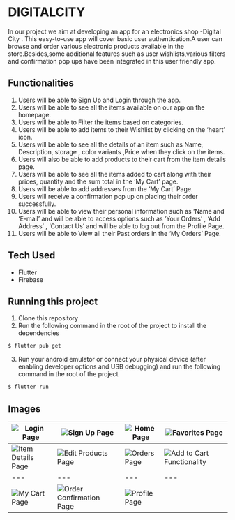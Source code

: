 # DIGITALCITY

In our project we aim at developing an app for an electronics shop -Digital City . This easy-to-use app will cover basic user authentication.A user can browse and order various electronic products available in the store.Besides,some additional features such as user wishlists,various filters and confirmation pop ups have been integrated in this user friendly app.
 
## Functionalities

1. Users will be able to Sign Up and Login through the app.
2. Users will be able to see all the items available on our app on the homepage.
3. Users will be able to Filter the items based on categories.
4. Users will be able to add items to their Wishlist by clicking on the ‘heart’ icon.
5. Users will be able to see all the details of an item such as Name, Description, storage , color variants ,Price when they click on the items.
6. Users will also be able to add products to their cart from the item details page.
7. Users will be able to see all the items added to cart along with their prices, quantity and the sum total in the ‘My Cart’ page.
8. Users will be able to add addresses from the ‘My Cart’ Page.
9. Users will receive a confirmation pop up on placing their order successfully.
10. Users will be able to view their personal information such as ‘Name and ‘E-mail’ and will be able to access options such as ‘Your Orders’ , ‘Add Address’ , ‘Contact Us’ and will be able to log out from the Profile Page.
11. Users will be able to View all their Past orders in the ‘My Orders’ Page.


## Tech Used

- Flutter
- Firebase

## Running this project
 

1. Clone this repository
2. Run the following command in the root of the project to install the dependencies

```sh
$ flutter pub get
```

3. Run your android emulator or connect your physical device (after enabling developer options and USB debugging) and run the following command in the root of the project

```sh
$ flutter run
```

## Images

| ![Login Page](screenshots/ss1_login.png) | ![Sign Up Page](screenshots/ss2_signup.png) | ![Home Page](screenshots/ss3_home1.jpg) | ![Favorites Page](screenshots/ss5_favorites.png) |
|---|---|---|---|
| ![Item Details Page](screenshots/ss6_itemdet.png) | ![Edit Products Page](screenshots/ss7_products_edit.png) | ![Orders Page](screenshots/ss8_orders.png) | ![Add to Cart Functionality](screenshots/ss9_addcart.png) |
|---|---|---|---|
| ![My Cart Page](screenshots/ss10_cart.png) | ![Order Confirmation Page](screenshots/ss11_addconf.png) | ![Profile Page](screenshots/ss12_profile.png) | 
